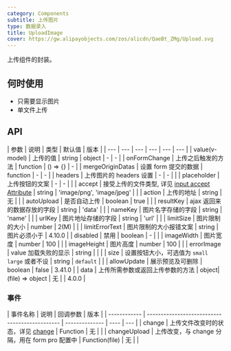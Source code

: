 ```yaml
---
category: Components
subtitle: 上传图片
type: 数据录入
title: UploadImage
cover: https://gw.alipayobjects.com/zos/alicdn/QaeBt_ZMg/Upload.svg
---
```


上传组件的封装。

## 何时使用

- 只需要显示图片
- 单文件上传

## API

| 参数 | 说明 | 类型 | 默认值 | 版本 |
| --- | --- | --- | --- | --- | --- |
| value(v-model) | 上传的值 | string \| object | - | - |
| onFormChange | 上传之后触发的方法 | function | () => {} | - |
| mergeOriginDatas | 设置 form 提交的数据 | function | - | - |
| headers | 上传图片的 headers 设置 | - | - |  |
| placeholder | 上传按钮的文案 | - | - |  |
| accept | 接受上传的文件类型, 详见 [input accept Attribute](https://developer.mozilla.org/en-US/docs/Web/HTML/Element/input/file#accept) | string | 'image/png', 'image/jpeg' |  |
| action | 上传的地址 | string | 无 |  |
| autoUpload | 是否自动上传 | boolean | true |  |
| resultKey | ajax 返回来的数据存放的字段 | string | 'data' |  |
| nameKey | 图片名字存储的字段 | string | 'name' |  |
| urlKey | 图片地址存储的字段 | string | 'url' |  |
| limitSize | 图片限制的大小 | number | 2(M) |  |
| limitErrorText | 图片限制的大小报错文案 | string | 图片必须小于 | 4.10.0 |
| disabled | 禁用 | boolean | - |  |
| imageWidth | 图片宽度 | number | 100 |  |
| imageHeight | 图片高度 | number | 100 |  |
| errorImage | value 加载失败的显示 | string |  |  |
| size | 设置按钮大小，可选值为 `small` `large` 或者不设 | string | `default` |  |
| allowUpdate | 展示预览及可删除 | boolean | false | 3.41.0 |
| data | 上传所需参数或返回上传参数的方法 | object\|(file) => object | 无 |  | 4.0.0 |

### 事件

| 事件名称     | 说明                                           | 回调参数       | 版本 |
| ------------ | ---------------------------------------------- | -------------- | ---- | --- |
| change       | 上传文件改变时的状态，详见 [change](#change)   | Function       | 无   |     |
| changeUpload | 上传改变，与 change 分隔，用在 form pro 配置中 | Function(file) | 无   |     |

